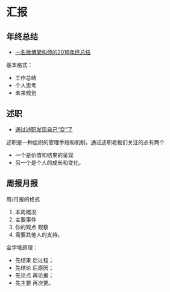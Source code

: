 # 汇报

## 年终总结

- [一名微博架构师的2016年终总结](https://blog.51cto.com/u_15486212/5239824)

基本格式：
- 工作总结
- 个人思考
- 未来规划

## 述职

- [通过述职发现自己“变”了](https://mp.weixin.qq.com/s/DjJVcX9h4J1d2YNQaOsj-w)

述职是一种组织的管理手段和机制，通过述职老板们关注的点有两个
- 一个是价值和结果的呈现
- 另一个是个人的成长和变化。


## 周报月报

周/月报的格式
1. 本周概况
2. 主要事件
3. 你的观点 观察
3. 需要其他人的支持。

金字塔原理：
- 先结果 后过程；
- 先结论 后原因；
- 先论点 再论据；
- 先主要 再次要。